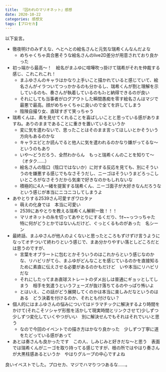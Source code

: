 ```yaml
---
title: 『囚われのマリオネット』感想
date: 2020-10-22
categories: 感想文
tags: [プロセカ]
---
```


以下妄言。

- 徹夜明けのみずえな、へとへとの絵名さんと元気な瑞希くんなんだよな
  - めちゃくちゃ具合悪そうな絵名さんのlive2D差分が用意されており良かった
- 初っ端から最高～！　絵名がまふゆに喧嘩吹っ掛けて瑞希がそれを仲裁する感じ、これこれこれ！
  - まふゆさんのキャラはかなり上手いこと描かれていると感じていて、絵名さんがイラついてつっかかるのも分かるし、瑞希くんが割と理解を示しているのも、奏さんが執着しているのもｽｯと納得できるのが良い
  - それにしても当事者がログアウトした瞬間愚痴を零す絵名さんはマジで最悪で最高。顔がめちゃくちゃに良いので全てを許してしまう
  - 陰険自撮り女、直球すぎて笑っちゃう
- 瑞希くんは、素を見せてくれることを喜ばしいことと思っている感がありますね。ありのままであることに重きを置いているというか 
  - 変に気を遣わないで、思ったことはそのまま言ってほしいとかそういう方向もあるのかな
  - キャラエピとか読んでると他人に気を遣われるのかなり嫌がってるな～というのもあり
  - いや～どうだろう、全然わからん　もっと瑞希くんのことを知りて～（オタク......）
  - 絵名さんの陰口（陰口ではないか）に対する反応を見ても、別にそういうのを嫌悪する感じでもなさそうだし、ニーゴはそういうまどろっこしいところがなさそうだから気楽で好きなのかもしれないな
  - 積極的に4人一緒を提案する瑞希くん、ニーゴ面子が大好きなんだろうなという感じが本当にニコニコしてしまうよ
- あやとりする2539さん可愛すぎワロタァ
  - 萌えの化身では　本当に可愛い
  -  2539にあやとりを教える瑞希くん解釈一致！！！
  -  マリオネットの糸を切ってあやとりにするくだり、ｳｵ~~っつっちゃた　特に何がどうとかではないんだけど、ぐっとくるものがあった　名シーン
- 最終話、まふゆさんが他人のよくないと思ったところもずけずけ言うようになってオチついて終わりという感じで、まあ分かりやすい落としどころだとは思うのですが、
  - 言葉をオブラートに包むとかそういうのはこれからという感じなのかな、リハビリがてら、まふゆがどんなことを感じているのかを直接知るために素直に伝えさせる必要があるのかもだけど　いや本当にリハビリだな
  - それにしたってまあ直球ストレートのダメ出しは普通にギョッとしてしまう　相手を気遣うというフェーズが抜け落ちてるのやっぱり怖いよ
  - とはいえ、この話がどう展開してくのかは本当に楽しみだなというのはある　どう決着を付けるのか、それとも付けない？
- 個人的にはまふゆさんの悩みについてはドラマチックに解決するより時間をかけて(それこそソシャゲ形態を活かして現実時間とリンクさせて)少しずつ少しずつ変化していくやつがいい　別に解決せんでもそれはそれでいいと思う　
  - なので今回のイベントでの描き方はかなり良かった　少しずつ丁寧に道をたどっている感があって　
- あとは奏さんも良かったです　この人、しみじみと好きだな～と思う　表面では瑞希くんがニーゴを取り持ってる感じですが、根の所ではやはり奏さんが大黒柱感あるというか　やはりグループの中心ですよね　

良いイベストでした。プロセカ、マジでハマりつつあるな......。